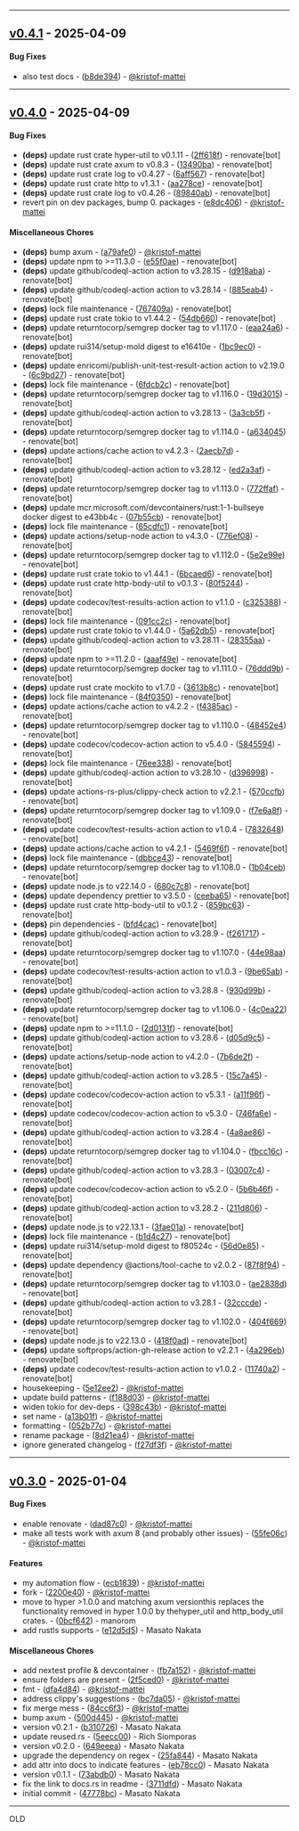 - - -
## [v0.4.1](https://github.com/kristof-mattei/axum-proxy/compare/b8de394fcd5b3a0feb68bf7776b10b2bde218bb8..v0.4.1) - 2025-04-09
#### Bug Fixes
- also test docs - ([b8de394](https://github.com/kristof-mattei/axum-proxy/commit/b8de394fcd5b3a0feb68bf7776b10b2bde218bb8)) - [@kristof-mattei](https://github.com/kristof-mattei)

- - -

## [v0.4.0](https://github.com/kristof-mattei/axum-proxy/compare/f27df3f806bb36e82f6e974aedb9013da50d1c31..v0.4.0) - 2025-04-09
#### Bug Fixes
- **(deps)** update rust crate hyper-util to v0.1.11 - ([2ff618f](https://github.com/kristof-mattei/axum-proxy/commit/2ff618f3a3d52852f16f246fb19b43c1b1cff259)) - renovate[bot]
- **(deps)** update rust crate axum to v0.8.3 - ([13490ba](https://github.com/kristof-mattei/axum-proxy/commit/13490bafb9b7db66566f4363c03a413d648d5512)) - renovate[bot]
- **(deps)** update rust crate log to v0.4.27 - ([6aff567](https://github.com/kristof-mattei/axum-proxy/commit/6aff56764c5365e69b68d80ce6bf0b77002fb843)) - renovate[bot]
- **(deps)** update rust crate http to v1.3.1 - ([aa278ce](https://github.com/kristof-mattei/axum-proxy/commit/aa278ce00da24a94a84382e8093a36a14da234af)) - renovate[bot]
- **(deps)** update rust crate log to v0.4.26 - ([89840ab](https://github.com/kristof-mattei/axum-proxy/commit/89840ab1fa911ef08cbc234951509e2f21d1cb15)) - renovate[bot]
- revert pin on dev packages, bump 0. packages - ([e8dc406](https://github.com/kristof-mattei/axum-proxy/commit/e8dc4064f8e663393589a321dc1ed58ed236be33)) - [@kristof-mattei](https://github.com/kristof-mattei)
#### Miscellaneous Chores
- **(deps)** bump axum - ([a79afe0](https://github.com/kristof-mattei/axum-proxy/commit/a79afe045e81c9b0bcbe07c8f95601395ec03f81)) - [@kristof-mattei](https://github.com/kristof-mattei)
- **(deps)** update npm to >=11.3.0 - ([e55f0ae](https://github.com/kristof-mattei/axum-proxy/commit/e55f0aeffe5a71a702e1b874251b3fbf146fa0c4)) - renovate[bot]
- **(deps)** update github/codeql-action action to v3.28.15 - ([d918aba](https://github.com/kristof-mattei/axum-proxy/commit/d918abab47df3696ff2febbb6faa96131086f5ac)) - renovate[bot]
- **(deps)** update github/codeql-action action to v3.28.14 - ([885eab4](https://github.com/kristof-mattei/axum-proxy/commit/885eab4d3c7e3a2dd5fb78d6c56e6287eb83df08)) - renovate[bot]
- **(deps)** lock file maintenance - ([767409a](https://github.com/kristof-mattei/axum-proxy/commit/767409a52939a2d32096a6e4085111e59c8dfdea)) - renovate[bot]
- **(deps)** update rust crate tokio to v1.44.2 - ([54db660](https://github.com/kristof-mattei/axum-proxy/commit/54db660b22f94c93266c00fb330dbb4ca9f6c512)) - renovate[bot]
- **(deps)** update returntocorp/semgrep docker tag to v1.117.0 - ([eaa24a6](https://github.com/kristof-mattei/axum-proxy/commit/eaa24a696c1c78fcf62bf1a58c9e15c724715d94)) - renovate[bot]
- **(deps)** update rui314/setup-mold digest to e16410e - ([1bc9ec0](https://github.com/kristof-mattei/axum-proxy/commit/1bc9ec053b42c2ffdf7b24fc384e26b5b8999a31)) - renovate[bot]
- **(deps)** update enricomi/publish-unit-test-result-action action to v2.19.0 - ([6c9bd27](https://github.com/kristof-mattei/axum-proxy/commit/6c9bd27fc4576e08e8736059b1afee512c61af1a)) - renovate[bot]
- **(deps)** lock file maintenance - ([6fdcb2c](https://github.com/kristof-mattei/axum-proxy/commit/6fdcb2c77ab11f2c34f5cf7a3d6ccf1a8039ac26)) - renovate[bot]
- **(deps)** update returntocorp/semgrep docker tag to v1.116.0 - ([19d3015](https://github.com/kristof-mattei/axum-proxy/commit/19d3015532655f77ef85097d9f41f17823805261)) - renovate[bot]
- **(deps)** update github/codeql-action action to v3.28.13 - ([3a3cb5f](https://github.com/kristof-mattei/axum-proxy/commit/3a3cb5f4427f6a32b6b156bde66ecc9e2aa22581)) - renovate[bot]
- **(deps)** update returntocorp/semgrep docker tag to v1.114.0 - ([a634045](https://github.com/kristof-mattei/axum-proxy/commit/a63404548bdd8f86398ec29c4e021c66144eee9d)) - renovate[bot]
- **(deps)** update actions/cache action to v4.2.3 - ([2aecb7d](https://github.com/kristof-mattei/axum-proxy/commit/2aecb7d91930ebc17be10fa10365c1085b23a6d4)) - renovate[bot]
- **(deps)** update github/codeql-action action to v3.28.12 - ([ed2a3af](https://github.com/kristof-mattei/axum-proxy/commit/ed2a3af079ab89b4c84fa303d72a39c983cd64f7)) - renovate[bot]
- **(deps)** update returntocorp/semgrep docker tag to v1.113.0 - ([772ffaf](https://github.com/kristof-mattei/axum-proxy/commit/772ffaf91349a87bc9fc022fcfb54f5dc04ced0a)) - renovate[bot]
- **(deps)** update mcr.microsoft.com/devcontainers/rust:1-1-bullseye docker digest to e43bb4c - ([07b55cb](https://github.com/kristof-mattei/axum-proxy/commit/07b55cb80c19e67687b1589668ab2d8de1a39dad)) - renovate[bot]
- **(deps)** lock file maintenance - ([65cdfc1](https://github.com/kristof-mattei/axum-proxy/commit/65cdfc1023728cb3f2157f0e3229b0109d496c94)) - renovate[bot]
- **(deps)** update actions/setup-node action to v4.3.0 - ([776ef08](https://github.com/kristof-mattei/axum-proxy/commit/776ef081dda3e309165b999d7600ac0b19d5982a)) - renovate[bot]
- **(deps)** update returntocorp/semgrep docker tag to v1.112.0 - ([5e2e99e](https://github.com/kristof-mattei/axum-proxy/commit/5e2e99e8c6adcffb2fcc3a441fced855f76ba4dc)) - renovate[bot]
- **(deps)** update rust crate tokio to v1.44.1 - ([6bcaed6](https://github.com/kristof-mattei/axum-proxy/commit/6bcaed650a30991ebdfe478c3e6e60b71745b5a1)) - renovate[bot]
- **(deps)** update rust crate http-body-util to v0.1.3 - ([80f5244](https://github.com/kristof-mattei/axum-proxy/commit/80f524491456a53359aa0da1e151ca13a71a4481)) - renovate[bot]
- **(deps)** update codecov/test-results-action action to v1.1.0 - ([c325388](https://github.com/kristof-mattei/axum-proxy/commit/c325388c0de01f035c96be35e3e958b44c229de9)) - renovate[bot]
- **(deps)** lock file maintenance - ([091cc2c](https://github.com/kristof-mattei/axum-proxy/commit/091cc2ca6554b60a9491983b2e0453bca92a1d8d)) - renovate[bot]
- **(deps)** update rust crate tokio to v1.44.0 - ([5a62db5](https://github.com/kristof-mattei/axum-proxy/commit/5a62db543249a981205dfc91d07fa6803d4e7e4a)) - renovate[bot]
- **(deps)** update github/codeql-action action to v3.28.11 - ([28355aa](https://github.com/kristof-mattei/axum-proxy/commit/28355aaeab8e7be5c9ea2bc7c9b180e1b549e28b)) - renovate[bot]
- **(deps)** update npm to >=11.2.0 - ([aaaf49e](https://github.com/kristof-mattei/axum-proxy/commit/aaaf49e9e2dd2d6aec6d6fdd4c5ecc2027a34833)) - renovate[bot]
- **(deps)** update returntocorp/semgrep docker tag to v1.111.0 - ([76ddd9b](https://github.com/kristof-mattei/axum-proxy/commit/76ddd9b617905b1b538195bb5976643d6b49d163)) - renovate[bot]
- **(deps)** update rust crate mockito to v1.7.0 - ([3613b8c](https://github.com/kristof-mattei/axum-proxy/commit/3613b8c0cea0c0b05f721ab944146e297e1f92a8)) - renovate[bot]
- **(deps)** lock file maintenance - ([84f0350](https://github.com/kristof-mattei/axum-proxy/commit/84f0350f90efd1e69371ac0a5e10f3ed7eccaef1)) - renovate[bot]
- **(deps)** update actions/cache action to v4.2.2 - ([f4385ac](https://github.com/kristof-mattei/axum-proxy/commit/f4385ac1d92bb5679821628bd42e2e9ea4d498d5)) - renovate[bot]
- **(deps)** update returntocorp/semgrep docker tag to v1.110.0 - ([48452e4](https://github.com/kristof-mattei/axum-proxy/commit/48452e4e57f85da3382a5ae70445e3dc5a88bf40)) - renovate[bot]
- **(deps)** update codecov/codecov-action action to v5.4.0 - ([5845594](https://github.com/kristof-mattei/axum-proxy/commit/58455943239dbc6ba5ac6dcb6c14dc1622112c81)) - renovate[bot]
- **(deps)** lock file maintenance - ([76ee338](https://github.com/kristof-mattei/axum-proxy/commit/76ee33803d7474b64b29c59629e336c7438d50e3)) - renovate[bot]
- **(deps)** update github/codeql-action action to v3.28.10 - ([d396998](https://github.com/kristof-mattei/axum-proxy/commit/d396998771c90ecdc3c1f0ce8112e72a3aecdd27)) - renovate[bot]
- **(deps)** update actions-rs-plus/clippy-check action to v2.2.1 - ([570ccfb](https://github.com/kristof-mattei/axum-proxy/commit/570ccfb83abe889139761ba2fe1d998dba290ad6)) - renovate[bot]
- **(deps)** update returntocorp/semgrep docker tag to v1.109.0 - ([f7e6a8f](https://github.com/kristof-mattei/axum-proxy/commit/f7e6a8fe92b647598f66fc0e7989f51ef78daae0)) - renovate[bot]
- **(deps)** update codecov/test-results-action action to v1.0.4 - ([7832648](https://github.com/kristof-mattei/axum-proxy/commit/7832648834ab83dfb884bc5394129ab75ffa9278)) - renovate[bot]
- **(deps)** update actions/cache action to v4.2.1 - ([5469f6f](https://github.com/kristof-mattei/axum-proxy/commit/5469f6f894f1edd152e3edb34de73ca086ecb39b)) - renovate[bot]
- **(deps)** lock file maintenance - ([dbbce43](https://github.com/kristof-mattei/axum-proxy/commit/dbbce434c395a4fb2986c8f9e9c1c0be935338e3)) - renovate[bot]
- **(deps)** update returntocorp/semgrep docker tag to v1.108.0 - ([1b04ceb](https://github.com/kristof-mattei/axum-proxy/commit/1b04ceb0781a77c95b04b82a4eb350f8f156acbb)) - renovate[bot]
- **(deps)** update node.js to v22.14.0 - ([680c7c8](https://github.com/kristof-mattei/axum-proxy/commit/680c7c847ce51edbbe5d6706cf66f64f50ba8468)) - renovate[bot]
- **(deps)** update dependency prettier to v3.5.0 - ([ceeba65](https://github.com/kristof-mattei/axum-proxy/commit/ceeba6584cc3552dd3be790859d032387b4a2bfa)) - renovate[bot]
- **(deps)** update rust crate http-body-util to v0.1.2 - ([859bc63](https://github.com/kristof-mattei/axum-proxy/commit/859bc63dfb7b336d4d2d6fbd08af615f235084c4)) - renovate[bot]
- **(deps)** pin dependencies - ([bfd4cac](https://github.com/kristof-mattei/axum-proxy/commit/bfd4cac0fc8e60ba94da002e9a2a9c23e6945a40)) - renovate[bot]
- **(deps)** update github/codeql-action action to v3.28.9 - ([f261717](https://github.com/kristof-mattei/axum-proxy/commit/f26171782df84ac74b62c077da8260b5589d11f9)) - renovate[bot]
- **(deps)** update returntocorp/semgrep docker tag to v1.107.0 - ([44e98aa](https://github.com/kristof-mattei/axum-proxy/commit/44e98aa82ee5558675fd4a4a40f82c1012748537)) - renovate[bot]
- **(deps)** update codecov/test-results-action action to v1.0.3 - ([9be65ab](https://github.com/kristof-mattei/axum-proxy/commit/9be65ab89bc6c991ab84a025d6881ffaffc7855b)) - renovate[bot]
- **(deps)** update github/codeql-action action to v3.28.8 - ([930d99b](https://github.com/kristof-mattei/axum-proxy/commit/930d99bc0eac578759d07b9d858f84a600644061)) - renovate[bot]
- **(deps)** update returntocorp/semgrep docker tag to v1.106.0 - ([4c0ea22](https://github.com/kristof-mattei/axum-proxy/commit/4c0ea22d7d68e7d78d431c87acb109da4a01ba1f)) - renovate[bot]
- **(deps)** update npm to >=11.1.0 - ([2d0131f](https://github.com/kristof-mattei/axum-proxy/commit/2d0131f7daed797aeccd01af4a1fc6bb454259dc)) - renovate[bot]
- **(deps)** update github/codeql-action action to v3.28.6 - ([d05d9c5](https://github.com/kristof-mattei/axum-proxy/commit/d05d9c5e895aa39b9ce189a73da6eb510c3cfc83)) - renovate[bot]
- **(deps)** update actions/setup-node action to v4.2.0 - ([7b6de2f](https://github.com/kristof-mattei/axum-proxy/commit/7b6de2f75f88d3fbc7b282f4462cd71d69df5fa6)) - renovate[bot]
- **(deps)** update github/codeql-action action to v3.28.5 - ([15c7a45](https://github.com/kristof-mattei/axum-proxy/commit/15c7a450847c816bb84e509c476d0439c23c30e0)) - renovate[bot]
- **(deps)** update codecov/codecov-action action to v5.3.1 - ([a11f96f](https://github.com/kristof-mattei/axum-proxy/commit/a11f96f842a356a5b5e22d273fc1767049f060a5)) - renovate[bot]
- **(deps)** update codecov/codecov-action action to v5.3.0 - ([746fa6e](https://github.com/kristof-mattei/axum-proxy/commit/746fa6eeaf77fb7d4593d3f65ea5917c8583c848)) - renovate[bot]
- **(deps)** update github/codeql-action action to v3.28.4 - ([4a8ae86](https://github.com/kristof-mattei/axum-proxy/commit/4a8ae86f0562aeec32c6942d4d0591b466dd5a14)) - renovate[bot]
- **(deps)** update returntocorp/semgrep docker tag to v1.104.0 - ([fbcc16c](https://github.com/kristof-mattei/axum-proxy/commit/fbcc16c60dfc5f443f4e594fd468bb8e741c85fc)) - renovate[bot]
- **(deps)** update github/codeql-action action to v3.28.3 - ([03007c4](https://github.com/kristof-mattei/axum-proxy/commit/03007c48126932ad9d8b11abbf2680b98cc97a0c)) - renovate[bot]
- **(deps)** update codecov/codecov-action action to v5.2.0 - ([5b6b46f](https://github.com/kristof-mattei/axum-proxy/commit/5b6b46f22b7f06e3c270e9e8059912ef2e428c98)) - renovate[bot]
- **(deps)** update github/codeql-action action to v3.28.2 - ([211d806](https://github.com/kristof-mattei/axum-proxy/commit/211d806c7116c461f234f6840fab09f3d4590218)) - renovate[bot]
- **(deps)** update node.js to v22.13.1 - ([3fae01a](https://github.com/kristof-mattei/axum-proxy/commit/3fae01a461fb239a8005c3d50600a1da0408b112)) - renovate[bot]
- **(deps)** lock file maintenance - ([b1d4c27](https://github.com/kristof-mattei/axum-proxy/commit/b1d4c275b895629dc9adbe75ea2608e163f222d6)) - renovate[bot]
- **(deps)** update rui314/setup-mold digest to f80524c - ([56d0e85](https://github.com/kristof-mattei/axum-proxy/commit/56d0e85716fb08bebad0dc91b1055259691d7511)) - renovate[bot]
- **(deps)** update dependency @actions/tool-cache to v2.0.2 - ([87f8f94](https://github.com/kristof-mattei/axum-proxy/commit/87f8f94b08b8b148050dac02507ad365934b7fd1)) - renovate[bot]
- **(deps)** update returntocorp/semgrep docker tag to v1.103.0 - ([ae2838d](https://github.com/kristof-mattei/axum-proxy/commit/ae2838db2e916e3d6d28fbb07b4fa8cec8d69997)) - renovate[bot]
- **(deps)** update github/codeql-action action to v3.28.1 - ([32cccde](https://github.com/kristof-mattei/axum-proxy/commit/32cccde63bc8f93a43d0aa3fd8f023a8532ccd88)) - renovate[bot]
- **(deps)** update returntocorp/semgrep docker tag to v1.102.0 - ([404f669](https://github.com/kristof-mattei/axum-proxy/commit/404f6690ca78a20e7ae7d009cc9f7d3327c5bf05)) - renovate[bot]
- **(deps)** update node.js to v22.13.0 - ([418f0ad](https://github.com/kristof-mattei/axum-proxy/commit/418f0adfae28c3cedc2a13ca1a9ba92a0a9baf40)) - renovate[bot]
- **(deps)** update softprops/action-gh-release action to v2.2.1 - ([4a296eb](https://github.com/kristof-mattei/axum-proxy/commit/4a296eb98c4e32965fb8b36b625afba28b498f1c)) - renovate[bot]
- **(deps)** update codecov/test-results-action action to v1.0.2 - ([11740a2](https://github.com/kristof-mattei/axum-proxy/commit/11740a28082166ead27d1a3a5f7deefeb29b08bc)) - renovate[bot]
- housekeeping - ([5e12ee2](https://github.com/kristof-mattei/axum-proxy/commit/5e12ee2d3de765fbaab4a97a0149dde689e7a51e)) - [@kristof-mattei](https://github.com/kristof-mattei)
- update build patterns - ([f188d03](https://github.com/kristof-mattei/axum-proxy/commit/f188d03b73fefe70e76e6661fda25f133f826b29)) - [@kristof-mattei](https://github.com/kristof-mattei)
- widen tokio for dev-deps - ([398c43b](https://github.com/kristof-mattei/axum-proxy/commit/398c43bd7271e952868e0e2464bb296645969dfb)) - [@kristof-mattei](https://github.com/kristof-mattei)
- set name - ([a13b01f](https://github.com/kristof-mattei/axum-proxy/commit/a13b01ff6550cb48a732dc7a55baac0466c337d9)) - [@kristof-mattei](https://github.com/kristof-mattei)
- formatting - ([052b77c](https://github.com/kristof-mattei/axum-proxy/commit/052b77c79e796773305849bb62fc8d7a11f27a6c)) - [@kristof-mattei](https://github.com/kristof-mattei)
- rename package - ([8d21ea4](https://github.com/kristof-mattei/axum-proxy/commit/8d21ea4caac35324069ad0f7295e6199e3a6ad1c)) - [@kristof-mattei](https://github.com/kristof-mattei)
- ignore generated changelog - ([f27df3f](https://github.com/kristof-mattei/axum-proxy/commit/f27df3f806bb36e82f6e974aedb9013da50d1c31)) - [@kristof-mattei](https://github.com/kristof-mattei)

- - -

## [v0.3.0](https://github.com/kristof-mattei/axum-proxy/compare/47778bcae2d2f6c8a44e7cb1fdb9c279adb135d9..v0.3.0) - 2025-01-04
#### Bug Fixes
- enable renovate - ([dad87c0](https://github.com/kristof-mattei/axum-proxy/commit/dad87c0b813eb4bbc95fa00dbd358caf71f50c13)) - [@kristof-mattei](https://github.com/kristof-mattei)
- make all tests work with axum 8 (and probably other issues) - ([55fe06c](https://github.com/kristof-mattei/axum-proxy/commit/55fe06cbc5219b04dba44c4b0561e64abb855247)) - [@kristof-mattei](https://github.com/kristof-mattei)
#### Features
- my automation flow - ([ecb1839](https://github.com/kristof-mattei/axum-proxy/commit/ecb1839542aa358b22dcc031f165e7ef358d85ae)) - [@kristof-mattei](https://github.com/kristof-mattei)
- fork - ([2200e40](https://github.com/kristof-mattei/axum-proxy/commit/2200e40b96452dd266b4a01d727a1c0bfe56184b)) - [@kristof-mattei](https://github.com/kristof-mattei)
- move to hyper >1.0.0 and matching axum versionthis replaces the functionality removed in hyper 1.0.0 by thehyper_util and http_body_util crates. - ([0bcf642](https://github.com/kristof-mattei/axum-proxy/commit/0bcf642f85df871fc24bb9eb4dc3e8cf24162d08)) - manorom
- add rustls supports - ([e12d5d5](https://github.com/kristof-mattei/axum-proxy/commit/e12d5d5c04b2f889c4a6438c7bb9884c8f214790)) - Masato Nakata
#### Miscellaneous Chores
- add nextest profile & devcontainer - ([fb7a152](https://github.com/kristof-mattei/axum-proxy/commit/fb7a15280bc8870c32ab43d2b639727ad5bad077)) - [@kristof-mattei](https://github.com/kristof-mattei)
- ensure folders are present - ([2f5ced0](https://github.com/kristof-mattei/axum-proxy/commit/2f5ced0ab2d5cf71a560744362fe0672df7a3d0b)) - [@kristof-mattei](https://github.com/kristof-mattei)
- fmt - ([dfa4d84](https://github.com/kristof-mattei/axum-proxy/commit/dfa4d841ac7e53fd18db5ccc9f68c92a24f240c9)) - [@kristof-mattei](https://github.com/kristof-mattei)
- address clippy's suggestions - ([bc7da05](https://github.com/kristof-mattei/axum-proxy/commit/bc7da05d6f86730da5862df2913371adfb1369e1)) - [@kristof-mattei](https://github.com/kristof-mattei)
- fix merge mess - ([84cc6f3](https://github.com/kristof-mattei/axum-proxy/commit/84cc6f31043fc386cf359a830f7430d513876fa8)) - [@kristof-mattei](https://github.com/kristof-mattei)
- bump axum - ([500d445](https://github.com/kristof-mattei/axum-proxy/commit/500d44523f5681ec40d9f7087939e417e1aab5ec)) - [@kristof-mattei](https://github.com/kristof-mattei)
- version v0.2.1 - ([b310726](https://github.com/kristof-mattei/axum-proxy/commit/b31072661b4566746b32e71447eec36b4572c4f9)) - Masato Nakata
- update reused.rs - ([5eecc00](https://github.com/kristof-mattei/axum-proxy/commit/5eecc00a6c6d199627d6f2fb1710116e7886ed20)) - Rich Siomporas
- version v0.2.0 - ([649eeea](https://github.com/kristof-mattei/axum-proxy/commit/649eeeac0dd7cd10abe7f12a31e62249483354fd)) - Masato Nakata
- upgrade the dependency on regex - ([25fa844](https://github.com/kristof-mattei/axum-proxy/commit/25fa844cb20b56891d7f65bf4032270638106082)) - Masato Nakata
- add attr into docs to indicate features - ([eb78cc0](https://github.com/kristof-mattei/axum-proxy/commit/eb78cc07da519387f4fbe4ee6d737da7075ca7fe)) - Masato Nakata
- version v0.1.1 - ([73abdb0](https://github.com/kristof-mattei/axum-proxy/commit/73abdb0965a7cb3d4f82dc95f43935734e0291db)) - Masato Nakata
- fix the link to docs.rs in readme - ([3711dfd](https://github.com/kristof-mattei/axum-proxy/commit/3711dfd0b897721e8bfeb33299e08e116353d794)) - Masato Nakata
- initial commit - ([47778bc](https://github.com/kristof-mattei/axum-proxy/commit/47778bcae2d2f6c8a44e7cb1fdb9c279adb135d9)) - Masato Nakata

- - -


OLD
